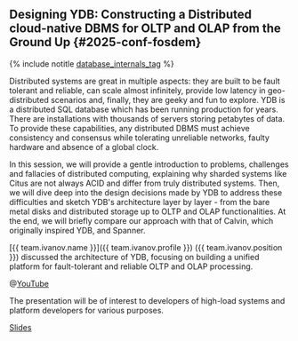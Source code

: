 ## Designing YDB: Constructing a Distributed cloud-native DBMS for OLTP and OLAP from the Ground Up {#2025-conf-fosdem}

{% include notitle [database_internals_tag](../../tags.md#database_internals) %}

Distributed systems are great in multiple aspects: they are built to be fault tolerant and reliable, can scale almost infinitely, provide low latency in geo-distributed scenarios and, finally, they are geeky and fun to explore. YDB is a distributed SQL database which has been running production for years. There are installations with thousands of servers storing petabytes of data. To provide these capabilities, any distributed DBMS must achieve consistency and consensus while tolerating unreliable networks, faulty hardware and absence of a global clock.

In this session, we will provide a gentle introduction to problems, challenges and fallacies of distributed computing, explaining why sharded systems like Citus are not always ACID and differ from truly distributed systems. Then, we will dive deep into the design decisions made by YDB to address these difficulties and sketch YDB's architecture layer by layer - from the bare metal disks and distributed storage up to OLTP and OLAP functionalities. At the end, we will briefly compare our approach with that of Calvin, which originally inspired YDB, and Spanner.

[{{ team.ivanov.name }}]({{ team.ivanov.profile }}) ({{ team.ivanov.position }}) discussed the architecture of YDB, focusing on building a unified platform for fault-tolerant and reliable OLTP and OLAP processing.

@[YouTube](https://youtu.be/kfI0r5OvYIk?si=ZVyS2OTtJxl3ZuWj)

The presentation will be of interest to developers of high-load systems and platform developers for various purposes.

[Slides](https://presentations.ydb.tech/2025/en/fossasia/designing_ydb/presentation.pdf)

